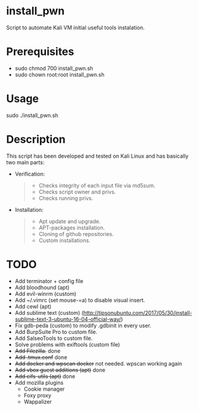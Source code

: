 # install_pwn
Script to automate Kali VM initial useful tools instalation.

# Prerequisites
- sudo chmod 700 install_pwn.sh
- sudo chown root:root install_pwn.sh

# Usage
sudo ./install_pwn.sh

# Description
This script has been developed and tested on Kali Linux and has basically two main parts:
- Verification: 
  > - Checks integrity of each input file via md5sum.
  > - Checks script owner and privs.
  > - Checks running privs.

- Installation:
  > - Apt update and upgrade.
  > - APT-packages installation.
  > - Cloning of github repositories.
  > - Custom installations.

# TODO
- Add terminator + config file
- Add bloodhound (apt)
- Add evil-winrm (custom)
- Add ~/.vimrc (set mouse-=a) to disable visual insert.
- Add cewl (apt)
- Add sublime text (custom) (http://tipsonubuntu.com/2017/05/30/install-sublime-text-3-ubuntu-16-04-official-way/)
- Fix gdb-peda (custom) to modify .gdbinit in every user.
- Add BurpSuite Pro to custom file.
- Add SalseoTools to custom file.
- Solve problems with exiftools (custom file)
- ~~Add Filezilla.~~ done
- ~~Add .tmux.conf~~ done
- ~~Add docker and wpscan docker~~ not needed. wpscan working again
- ~~Add vbox guest additions (apt)~~ done
- ~~Add cifs-utils (apt)~~ done
- Add mozilla plugins
  - Cookie manager
  - Foxy proxy
  - Wappalizer
